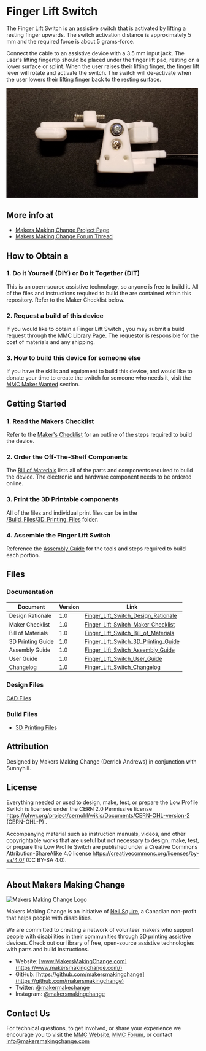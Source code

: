 # Finger Lift Switch 
The Finger Lift Switch is an assistive switch that is activated by lifting a resting finger upwards. The switch activation distance is approximately 5 mm and the required force is about 5 grams-force.

Connect the cable to an assistive device with a 3.5 mm input jack. The user's lifting fingertip should be placed under the finger lift pad, resting on a lower surface or splint.
When the user raises their lifting finger, the finger lift lever will rotate and activate the switch. The switch will de-activate when the user lowers their lifting finger back to the resting surface. 


<img src="Photos/Finger_Lift_Switch.jpg" width="500" alt="Picture of Finger Lift Switch.">

## More info at
- [Makers Making Change Project Page](https://makersmakingchange.com/project/finger-lift-switch/)
- [Makers Making Change Forum Thread](<Add link>)


## How to Obtain a <Finger Lift Switch>
### 1. Do it Yourself (DIY) or Do it Together (DIT)

This is an open-source assistive technology, so anyone is free to build it. All of the files and instructions required to build the <Finger Lift Switch> are contained within this repository. Refer to the Maker Checklist below.

### 2. Request a build of this device

If you would like to obtain a Finger Lift Switch , you may submit a build request through the [MMC Library Page](https://makersmakingchange.com/project/finger-lift-switch/). The requestor is responsible for the cost of materials and any shipping.

### 3. How to build this device for someone else

If you have the skills and equipment to build this device, and would like to donate your time to create the switch for someone who needs it, visit the [MMC Maker Wanted](https://makersmakingchange.com/maker-wanted/) section.


## Getting Started

### 1. Read the Makers Checklist
Refer to the [Maker's Checklist](/Documentation/Finger_Lift_Switch_Maker_Checklist_v1.0.pdf) for an outline of the steps required to build the device.

### 2. Order the Off-The-Shelf Components

The [Bill of Materials](/Documentation/Finger_Lift_Switch_BOM_v1.0.xlsx) lists all of the parts and components required to build the device. The electronic and hardware component needs to be ordered online.


### 3. Print the 3D Printable components

All of the files and individual print files can be in the [/Build_Files/3D_Printing_Files](/Build_Files/3D_Printing/) folder.

### 4. Assemble the Finger Lift Switch

Reference the [Assembly Guide](/Documentation/Finger_Lift_Switch_Assembly_Guide_v1.0.pdf) for the tools and steps required to build each portion.

## Files
### Documentation
| Document             | Version | Link |
|----------------------|---------|------|
| Design Rationale     | 1.0     | [Finger_Lift_Switch_Design_Rationale](/Documentation/Finger_Lift_Switch_Design_Rationale_v1.0.pdf)     |
| Maker Checklist      | 1.0     | [Finger_Lift_Switch_Maker_Checklist](/Documentation/Finger_Lift_Switch_Maker_Checklist_v1.0.pdf)     |
| Bill of Materials    | 1.0     | [Finger_Lift_Switch_Bill_of_Materials](/Documentation/Finger_Lift_Switch_BOM_v1.0.xlsx)     |
| 3D Printing Guide    | 1.0     | [Finger_Lift_Switch_3D_Printing_Guide](/Documentation/Finger_Lift_Switch_3D_Printing_Guide_v1.0.pdf)     |
| Assembly Guide       | 1.0     | [Finger_Lift_Switch_Assembly_Guide](/Documentation/Finger_Lift_Switch_Assembly_Guide_v1.0.pdf)     |
| User Guide           | 1.0     | [Finger_Lift_Switch_User_Guide](/Documentation/Finger_Lift_Switch_User_Guide_v1.0.pdf)    |
| Changelog            | 1.0     | [Finger_Lift_Switch_Changelog](/Documentation/Finger_Lift_Switch_Changelog_v1.0.pdf)     |

### Design Files
[CAD Files](/Design_Files)

### Build Files
 - [3D Printing Files](/Build_Files/3D_Printing)

## Attribution
Designed by Makers Making Change (Derrick Andrews) in conjunction with Sunnyhill.



## License
Everything needed or used to design, make, test, or prepare the Low Profile Switch is licensed under the CERN 2.0 Permissive license <https://ohwr.org/project/cernohl/wikis/Documents/CERN-OHL-version-2> (CERN-OHL-P) . 

Accompanying material such as instruction manuals, videos, and other copyrightable works that are useful but not necessary to design, make, test, or prepare the Low Profile Switch are published under a Creative Commons Attribution-ShareAlike 4.0 license https://creativecommons.org/licenses/by-sa/4.0/ (CC BY-SA 4.0).

---

## About Makers Making Change
<img src="https://www.makersmakingchange.com/wp-content/uploads/logo/mmc_logo.svg" width="500" alt="Makers Making Change Logo">

Makers Making Change is an initiative of [Neil Squire](https://www.neilsquire.ca/), a Canadian non-profit that helps people with disabilities.

We are committed to creating a network of volunteer makers who support people with disabilities in their communities through 3D printing assistive devices. Check out our library of free, open-source assistive technologies with parts and build instructions.

 - Website: [www.MakersMakingChange.com](https://www.makersmakingchange.com/)
 - GitHub: [https://github.com/makersmakingchange](https://github.com/makersmakingchange)
 - Twitter: [@makermakechange](https://twitter.com/makermakechange)
 - Instagram: [@makersmakingchange](https://www.instagram.com/makersmakingchange)


## Contact Us

For technical questions, to get involved, or share your experience we encourage you to visit the [MMC Website](https://www.makersmakingchange.com/), [MMC Forum](https://makersmakingchange.com/forum), or contact info@makersmakingchange.com
